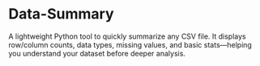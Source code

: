 # Data-Summary
A lightweight Python tool to quickly summarize any CSV file. It displays row/column counts, data types, missing values, and basic stats—helping you understand your dataset before deeper analysis.
